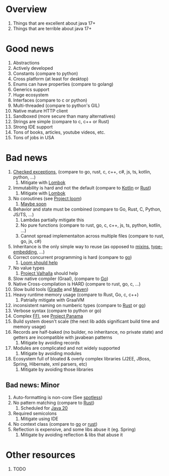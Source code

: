 # Overview
1. Things that are excellent about java 17+
1. Things that are terrible about java 17+


# Good news
1. Abstractions
1. Actively developed
1. Constants (compare to python)
1. Cross platform (at least for desktop)
1. Enums can have properties (compare to golang)
1. Generics support
1. Huge ecosystem
1. Interfaces (compare to c or python)
1. Multi-threaded (compare to python's GIL)
1. Native mature HTTP client
1. Sandboxed (more secure than many alternatives)
1. Strings are simple (compare to c, c++ or Rust)
1. Strong IDE support
1. Tons of books, articles, youtube videos, etc.
1. Tons of jobs in USA


# Bad news
1. [Checked exceptions](./exceptions.no-checked.md), (compare to go, rust, c, c++, c#, js, ts, kotlin, python, ...)
    1. Mitigate with [Lombok](https://projectlombok.org/features/SneakyThrows)
1. Immutability is hard and not the default (compare to [Kotlin](TODO) or [Rust](TODO))
    1. Mitigate with [Lombok](https://projectlombok.org/features/Value)
1. No coroutines (see [Project loom](https://cr.openjdk.java.net/~rpressler/loom/Loom-Proposal.html))
    1. [Maybe soon](https://openjdk.org/jeps/425)
1. Behavior and state must be combined (compare to Go, Rust, C, Python, JS/TS, ...)
    1. Lambdas partially mitigate this
    1. No pure functions (compare to rust, go, c, c++, js, ts, python, kotlin, ...)
    1. Cannot spread implementaiton across multiple files (compare to rust, go, js, c#)
1. Inheritance is the only simple way to reuse (as opposed to [mixins](https://en.wikipedia.org/wiki/Mixin), [type-embedding](https://go101.org/article/type-embedding.html), ...)
1. Correct concurrent programming is hard (compare to [go](TODO))
    1. [Loom should help](https://cr.openjdk.java.net/~rpressler/loom/Loom-Proposal.html)
1. No value types
    1. [Project Valhalla](https://openjdk.org/projects/valhalla/) should help
1. Slow native compiler (Graal), (compare to [Go](TODO))
1. Native Cross-compilation is HARD (compare to rust, go, c, ...)
1. Slow build tools ([Gradle](TODO) and [Maven](TODO))
1. Heavy runtime memory usage (compare to Rust, Go, c, c++)
    1. Patrially mitigate with GraalVM
1. inconsistent naming on numberic types (compare to [Rust](TODO) or [go](TODO))
1. Verbose syntax (compare to python or go)
1. Complex [FFI](https://en.wikipedia.org/wiki/Foreign_function_interface), see [Project Panama](https://openjdk.org/projects/panama/)
1. Build system doesn't scale (the next lib adds significant build time and memory usage)
1. Records are half-baked (no builder, no inheritance, no private state) and getters are incompatible with javabean patterns
    1. Mitigate by avoiding records
1. Modules are complicated and not widely supported
    1. Mitigate by avoiding modules
1. Ecosystem full of bloated & overly complex libraries (J2EE, JBoss, Spring, Hibernate, xml parsers, etc)
    1. Mitigate by avoiding those libraries


## Bad news: Minor
1. Auto-formatting is non-core (See [spotless](TODO))
1. No pattern matching (compare to [Rust](https://doc.rust-lang.org/book/ch18-03-pattern-syntax.html))
    1. Scheduled for [Java 20](https://openjdk.org/jeps/433)
1. Required semicolons
    1. Mitigate using IDE
1. No context class (compare to [go](https://pkg.go.dev/context) or [rust](https://doc.rust-lang.org/stable/std/task/struct.Context.html))
1. Reflection is expensive, and some libs abuse it (eg. Spring)
    1. Mitigate by avoiding reflection & libs that abuse it


# Other resources
1. TODO
